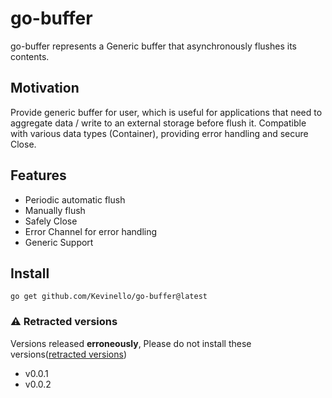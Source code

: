 # go-buffer

go-buffer represents a Generic buffer that asynchronously flushes its contents.

## Motivation

Provide generic buffer for user, which is useful for applications that need to aggregate data / write to an external storage before flush it.
Compatible with various data types (Container), providing error handling and secure Close.

## Features

- Periodic automatic flush
- Manually flush
- Safely Close
- Error Channel for error handling
- Generic Support

## Install

```shell
go get github.com/Kevinello/go-buffer@latest
```

### ⚠️ Retracted versions

Versions released **erroneously**, Please do not install these versions([retracted versions](https://go.dev/ref/mod#go-mod-file-retract))

- v0.0.1
- v0.0.2
